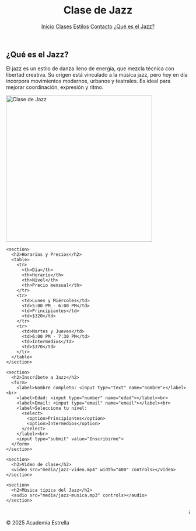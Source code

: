 <html lang="es">
<head>
  <meta charset="UTF-8">
  <link rel="stylesheet" href="css/estilos.css">
</head>
<body>
  <header>
    <h1>Clase de Jazz</h1>
    <nav>
      <a href="index.html">Inicio</a>
      <a href="clases.html">Clases</a>
      <a href="estilos.html">Estilos</a>
      <a href="contacto.html">Contacto</a>
      <a href="https://es.wikipedia.org/wiki/Danza_jazz" target="_blank">¿Qué es el Jazz?</a>
    </nav>
  </header>

  <main>
    <section>
      <h2>¿Qué es el Jazz?</h2>
      <p>El jazz es un estilo de danza lleno de energía, que mezcla técnica con libertad creativa. Su origen está vinculado a la música jazz, pero hoy en día incorpora movimientos modernos, urbanos y teatrales. Es ideal para mejorar coordinación, expresión y ritmo.</p>
      <img src="media/jazz.jpg" alt="Clase de Jazz" width="400">
    </section>

    <section>
      <h2>Horarios y Precios</h2>
      <table>
        <tr>
          <th>Día</th>
          <th>Horario</th>
          <th>Nivel</th>
          <th>Precio mensual</th>
        </tr>
        <tr>
          <td>Lunes y Miércoles</td>
          <td>5:00 PM - 6:00 PM</td>
          <td>Principiantes</td>
          <td>$320</td>
        </tr>
        <tr>
          <td>Martes y Jueves</td>
          <td>6:00 PM - 7:30 PM</td>
          <td>Intermedios</td>
          <td>$370</td>
        </tr>
      </table>
    </section>

    <section>
      <h2>Inscríbete a Jazz</h2>
      <form>
        <label>Nombre completo: <input type="text" name="nombre"></label><br>
        <label>Edad: <input type="number" name="edad"></label><br>
        <label>Email: <input type="email" name="email"></label><br>
        <label>Selecciona tu nivel:
          <select>
            <option>Principiantes</option>
            <option>Intermedios</option>
          </select>
        </label><br>
        <input type="submit" value="Inscribirme">
      </form>
    </section>

    <section>
      <h2>Video de clase</h2>
      <video src="media/jazz-video.mp4" width="400" controls></video>
    </section>

    <section>
      <h2>Música típica del Jazz</h2>
      <audio src="media/jazz-musica.mp3" controls></audio>
    </section>
  </main>

  <footer>
    <marquee>¡Exprésate con ritmo y energía en nuestras clases de Jazz!</marquee>
    <p>&copy; 2025 Academia Estrella</p>
  </footer>
</body>
</html>
